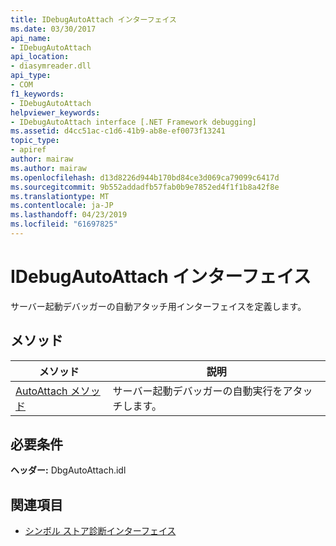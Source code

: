 ```yaml
---
title: IDebugAutoAttach インターフェイス
ms.date: 03/30/2017
api_name:
- IDebugAutoAttach
api_location:
- diasymreader.dll
api_type:
- COM
f1_keywords:
- IDebugAutoAttach
helpviewer_keywords:
- IDebugAutoAttach interface [.NET Framework debugging]
ms.assetid: d4cc51ac-c1d6-41b9-ab8e-ef0073f13241
topic_type:
- apiref
author: mairaw
ms.author: mairaw
ms.openlocfilehash: d13d8226d944b170bd84ce3d069ca79099c6417d
ms.sourcegitcommit: 9b552addadfb57fab0b9e7852ed4f1f1b8a42f8e
ms.translationtype: MT
ms.contentlocale: ja-JP
ms.lasthandoff: 04/23/2019
ms.locfileid: "61697825"
---
```

# <a name="idebugautoattach-interface"></a>IDebugAutoAttach インターフェイス
サーバー起動デバッガーの自動アタッチ用インターフェイスを定義します。  
  
## <a name="methods"></a>メソッド  
  
|メソッド|説明|  
|------------|-----------------|  
|[AutoAttach メソッド](../../../../docs/framework/unmanaged-api/diagnostics/idebugautoattach-autoattach-method.md)|サーバー起動デバッガーの自動実行をアタッチします。|  
  
## <a name="requirements"></a>必要条件  
 **ヘッダー:** DbgAutoAttach.idl  
  
## <a name="see-also"></a>関連項目

- [シンボル ストア診断インターフェイス](../../../../docs/framework/unmanaged-api/diagnostics/diagnostics-symbol-store-interfaces.md)

